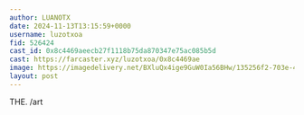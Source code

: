 ```yaml
---
author: LUANOTX
date: 2024-11-13T13:15:59+0000
username: luzotxoa
fid: 526424
cast_id: 0x8c4469aeecb27f1118b75da870347e75ac085b5d
cast: https://farcaster.xyz/luzotxoa/0x8c4469ae
image: https://imagedelivery.net/BXluQx4ige9GuW0Ia56BHw/135256f2-703e-4924-4c19-0b9dd43ac000/original
layout: post
---
```


THE.
/art

<img src='https://imagedelivery.net/BXluQx4ige9GuW0Ia56BHw/135256f2-703e-4924-4c19-0b9dd43ac000/original' alt='' referrerpolicy='no-referrer'/>
